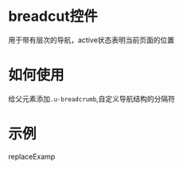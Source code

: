 # breadcut控件

用于带有层次的导航，active状态表明当前页面的位置

# 如何使用

给父元素添加`.u-breadcrumb`,自定义导航结构的分隔符

# 示例

replaceExamp

<!--### 示例1

示例1说明

### 示例2

示例2说-->

